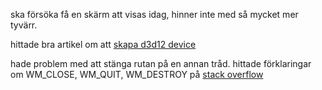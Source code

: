 ska försöka få en skärm att visas idag, hinner inte med så mycket mer tyvärr.

hittade bra artikel om att [skapa d3d12 device](https://walbourn.github.io/anatomy-of-direct3d-12-create-device/)

hade problem med att stänga rutan på en annan tråd. hittade förklaringar om WM_CLOSE, WM_QUIT, WM_DESTROY på [stack overflow](https://stackoverflow.com/questions/3155782/what-is-the-difference-between-wm-quit-wm-close-and-wm-destroy-in-a-windows-pr)
